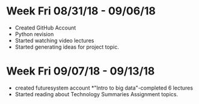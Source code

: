 Week Fri 08/31/18 - 09/06/18
======
* Created GitHub Account
* Python revision
* Started watching video lectures
* Started generating ideas for project topic.
# Week Fri 09/07/18 - 09/13/18
* created futuresystem account
*"Intro to big data"-completed 6 lectures
* Started reading about Technology Summaries Assignment topics.
